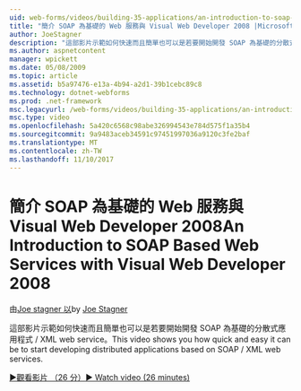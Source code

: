 ```yaml
---
uid: web-forms/videos/building-35-applications/an-introduction-to-soap-based-web-services-with-visual-web-developer-2008
title: "簡介 SOAP 為基礎的 Web 服務與 Visual Web Developer 2008 |Microsoft 文件"
author: JoeStagner
description: "這部影片示範如何快速而且簡單也可以是若要開始開發 SOAP 為基礎的分散式應用程式 / XML web service。"
ms.author: aspnetcontent
manager: wpickett
ms.date: 05/08/2009
ms.topic: article
ms.assetid: b5a97476-e13a-4b94-a2d1-39b1cebc89c8
ms.technology: dotnet-webforms
ms.prod: .net-framework
msc.legacyurl: /web-forms/videos/building-35-applications/an-introduction-to-soap-based-web-services-with-visual-web-developer-2008
msc.type: video
ms.openlocfilehash: 5a420c6568c98abe326994543e784d575f1a35b4
ms.sourcegitcommit: 9a9483aceb34591c97451997036a9120c3fe2baf
ms.translationtype: MT
ms.contentlocale: zh-TW
ms.lasthandoff: 11/10/2017
---
```

<a name="an-introduction-to-soap-based-web-services-with-visual-web-developer-2008"></a><span data-ttu-id="01840-103">簡介 SOAP 為基礎的 Web 服務與 Visual Web Developer 2008</span><span class="sxs-lookup"><span data-stu-id="01840-103">An Introduction to SOAP Based Web Services with Visual Web Developer 2008</span></span>
====================
<span data-ttu-id="01840-104">由[Joe stagner 以](https://github.com/JoeStagner)</span><span class="sxs-lookup"><span data-stu-id="01840-104">by [Joe Stagner](https://github.com/JoeStagner)</span></span>

<span data-ttu-id="01840-105">這部影片示範如何快速而且簡單也可以是若要開始開發 SOAP 為基礎的分散式應用程式 / XML web service。</span><span class="sxs-lookup"><span data-stu-id="01840-105">This video shows you how quick and easy it can be to start developing distributed applications based on SOAP / XML web services.</span></span>

[<span data-ttu-id="01840-106">&#9654;觀看影片 （26 分）</span><span class="sxs-lookup"><span data-stu-id="01840-106">&#9654; Watch video (26 minutes)</span></span>](https://channel9.msdn.com/Blogs/ASP-NET-Site-Videos/an-introduction-to-soap-based-web-services-with-visual-web-developer-2008)
